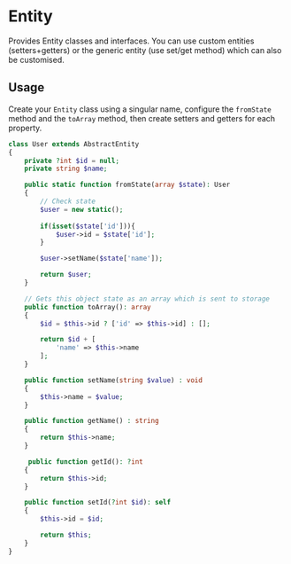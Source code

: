 # Entity

Provides Entity classes and interfaces. You can use custom entities (setters+getters) or the generic entity (use set/get method) which can also be customised.

## Usage

Create your `Entity` class using a singular name, configure the `fromState` method and the `toArray` method, then create setters and getters for each property.

```php
class User extends AbstractEntity
{
    private ?int $id = null;
    private string $name;

    public static function fromState(array $state): User
    {
        // Check state
        $user = new static();
        
        if(isset($state['id'])){
            $user->id = $state['id'];
        }

        $user->setName($state['name']);

        return $user;
    }

    // Gets this object state as an array which is sent to storage
    public function toArray(): array
    {
        $id = $this->id ? ['id' => $this->id] : [];

        return $id + [
            'name' => $this->name
        ];
    }

    public function setName(string $value) : void
    {
        $this->name = $value;
    }

    public function getName() : string 
    {
        return $this->name;
    }

     public function getId(): ?int
    {
        return $this->id;
    }

    public function setId(?int $id): self
    {
        $this->id = $id;

        return $this;
    }
}
```